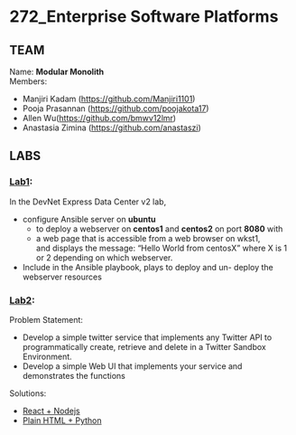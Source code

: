 # 272_Enterprise Software Platforms

## TEAM
Name: **Modular Monolith**\
Members: 
* Manjiri Kadam (https://github.com/Manjiri1101)
* Pooja Prasannan (https://github.com/poojakota17)
* Allen Wu(https://github.com/bmwv12lmr)
* Anastasia Zimina (https://github.com/anastaszi)


## LABS
### [Lab1](https://github.com/anastaszi/272_enterprise/tree/master/lab1):
In the DevNet Express Data Center v2 lab, 
* configure Ansible server on **ubuntu** 
  * to deploy a webserver on **centos1** and **centos2** on port **8080** with 
  * a web page that is accessible from a web browser on wkst1, \
  and displays the message: “Hello World from centosX” where X is 1 or 2 depending on which webserver.
* Include in the Ansible playbook, plays to deploy and un- deploy the webserver resources
### [Lab2](https://github.com/anastaszi/272_enterprise/tree/master/lab2):
Problem Statement:
* Develop a simple twitter service that implements any Twitter API to programmatically create, retrieve and delete in a Twitter Sandbox Environment.
* Develop a simple Web UI that implements your service and demonstrates the functions

Solutions:
* [React + Nodejs](https://nastya.d371pgyhkbridp.amplifyapp.com/)
* [Plain HTML + Python](https://dev.d2kvd967hupabs.amplifyapp.com/)
